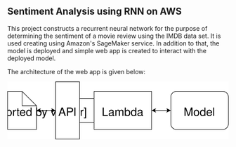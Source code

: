 ## Sentiment Analysis using RNN on AWS

This project constructs a recurrent neural network for the purpose of determining the sentiment of a movie review using the IMDB data set. It is used creating using 
Amazon's SageMaker service. In addition to that, the model is deployed and simple web app is created to interact with the deployed model. 

The architecture of the web app is given below:

![](Web%20App%20Diagram.svg)

